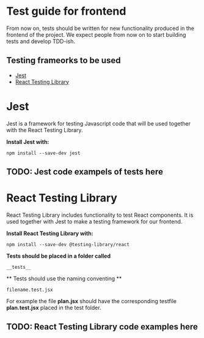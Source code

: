 # Test guide for frontend 
From now on, tests should be written for new functionality produced in the frontend of the project.
We expect people from now on to start building tests and develop TDD-ish. 

## Testing frameorks to be used
- [Jest](https://jestjs.io/docs/getting-started)
- [React Testing Library](https://testing-library.com/docs/react-testing-library/intro)

# Jest
Jest is a framework for testing Javascript code that will be used together with the React Testing Library.

**Install Jest with:**

    npm install --save-dev jest 

## TODO: Jest code exampels of tests here

# React Testing Library
React Testing Library includes functionality to test React components. It is used together with Jest to make a testing framework for our frontend.

**Install React Testing Library with:**

    npm install --save-dev @testing-library/react 

**Tests should be placed in a folder called**

    __tests__ 

** Tests should use the naming conventing **

    filename.test.jsx
    
For example the file **plan.jsx** should have the corresponding testfile **plan.test.jsx** placed in the test folder.

## TODO: React Testing Library code examples here
